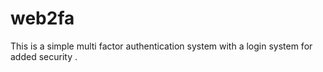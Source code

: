 # web2fa
This is a simple multi factor authentication system with a login system for added security . 

